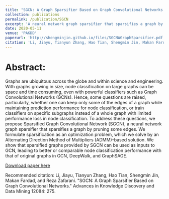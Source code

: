 ```yaml
---
title: "SGCN: A Graph Sparsifier Based on Graph Convolutional Networks."
collection: publications
permalink: /publication/SGCN
excerpt: 'A neural network graph sparsifier that sparsifies a graph by pruning some edges.'
date: 2020-05-11
venue: 'PAKDD'
paperurl: 'http://shengminjin.github.io/files/SGCNAGraphSparsifier.pdf'
citation: 'Li, Jiayu, Tianyun Zhang, Hao Tian, Shengmin Jin, Makan Fardad, and Reza Zafarani. "SGCN: A Graph Sparsifier Based on Graph Convolutional Networks." Advances in Knowledge Discovery and Data Mining 12084: 275.'
---
```

Abstract:
======
Graphs are ubiquitous across the globe and within science and engineering. With graphs growing in size, node classification on large graphs can be space and time consuming, even with powerful classifiers such as Graph Convolutional Networks (GCNs). Hence, some questions are raised, particularly, whether one can keep only some of the edges of a graph while maintaining prediction performance for node classification, or train classifiers on specific subgraphs instead of a whole graph with limited performance loss in node classification. To address these questions, we propose Sparsified Graph Convolutional Network (SGCN), a neural network graph sparsifier that sparsifies a graph by pruning some edges. We formulate sparsification as an optimization problem, which we solve by an Alternating Direction Method of Multipliers (ADMM)-based solution. We show that sparsified graphs provided by SGCN can be used as inputs to GCN, leading to better or comparable node classification performance with that of original graphs in GCN, DeepWalk, and GraphSAGE.

[Download paper here](http://shengminjin.github.io/files/SGCNAGraphSparsifier.pdf)

Recommended citation: Li, Jiayu, Tianyun Zhang, Hao Tian, Shengmin Jin, Makan Fardad, and Reza Zafarani. "SGCN: A Graph Sparsifier Based on Graph Convolutional Networks." Advances in Knowledge Discovery and Data Mining 12084: 275.
